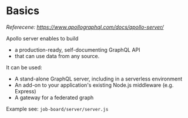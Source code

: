 # Basics

_Referecene: https://www.apollographql.com/docs/apollo-server/_

Apollo server enables to build

- a production-ready, self-documenting GraphQL API
- that can use data from any source.

It can be used:

- A stand-alone GraphQL server, including in a serverless environment
- An add-on to your application's existing Node.js middleware (e.g. Express)
- A gateway for a federated graph

Example see: `job-board/server/server.js`
